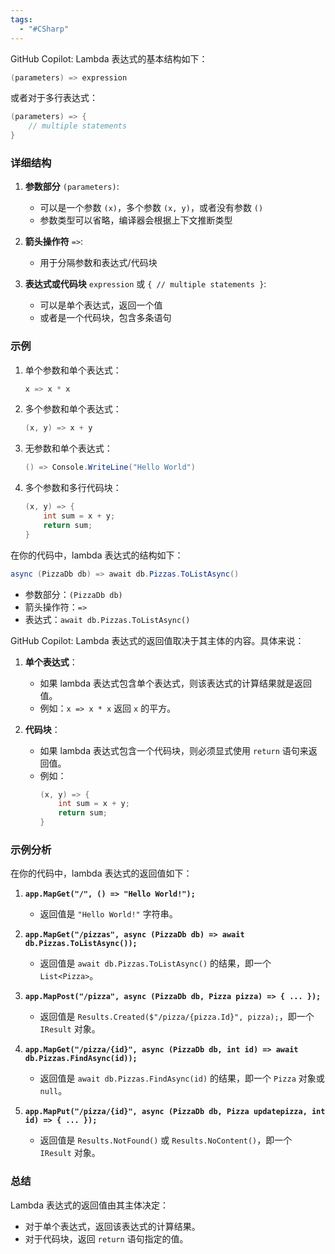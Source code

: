 ```yaml
---
tags:
  - "#CSharp"
---
```


GitHub Copilot: Lambda 表达式的基本结构如下：

```csharp
(parameters) => expression
```

或者对于多行表达式：

```csharp
(parameters) => {
    // multiple statements
}
```

### 详细结构

1. **参数部分** `(parameters)`:
   - 可以是一个参数 `(x)`，多个参数 `(x, y)`，或者没有参数 `()`
   - 参数类型可以省略，编译器会根据上下文推断类型

2. **箭头操作符** `=>`:
   - 用于分隔参数和表达式/代码块

3. **表达式或代码块** `expression` 或 `{ // multiple statements }`:
   - 可以是单个表达式，返回一个值
   - 或者是一个代码块，包含多条语句

### 示例

1. 单个参数和单个表达式：
   ```csharp
   x => x * x
   ```

2. 多个参数和单个表达式：
   ```csharp
   (x, y) => x + y
   ```

3. 无参数和单个表达式：
   ```csharp
   () => Console.WriteLine("Hello World")
   ```

4. 多个参数和多行代码块：
   ```csharp
   (x, y) => {
       int sum = x + y;
       return sum;
   }
   ```

在你的代码中，lambda 表达式的结构如下：

```csharp
async (PizzaDb db) => await db.Pizzas.ToListAsync()
```

- 参数部分：`(PizzaDb db)`
- 箭头操作符：`=>`
- 表达式：`await db.Pizzas.ToListAsync()`

GitHub Copilot: Lambda 表达式的返回值取决于其主体的内容。具体来说：

1. **单个表达式**：
   - 如果 lambda 表达式包含单个表达式，则该表达式的计算结果就是返回值。
   - 例如：`x => x * x` 返回 `x` 的平方。

2. **代码块**：
   - 如果 lambda 表达式包含一个代码块，则必须显式使用 `return` 语句来返回值。
   - 例如：
     ```csharp
     (x, y) => {
         int sum = x + y;
         return sum;
     }
     ```

### 示例分析

在你的代码中，lambda 表达式的返回值如下：

1. **`app.MapGet("/", () => "Hello World!");`**
   - 返回值是 `"Hello World!"` 字符串。

2. **`app.MapGet("/pizzas", async (PizzaDb db) => await db.Pizzas.ToListAsync());`**
   - 返回值是 `await db.Pizzas.ToListAsync()` 的结果，即一个 `List<Pizza>`。

3. **`app.MapPost("/pizza", async (PizzaDb db, Pizza pizza) => { ... });`**
   - 返回值是 `Results.Created($"/pizza/{pizza.Id}", pizza);`，即一个 `IResult` 对象。

4. **`app.MapGet("/pizza/{id}", async (PizzaDb db, int id) => await db.Pizzas.FindAsync(id));`**
   - 返回值是 `await db.Pizzas.FindAsync(id)` 的结果，即一个 `Pizza` 对象或 `null`。

5. **`app.MapPut("/pizza/{id}", async (PizzaDb db, Pizza updatepizza, int id) => { ... });`**
   - 返回值是 `Results.NotFound()` 或 `Results.NoContent()`，即一个 `IResult` 对象。

### 总结
Lambda 表达式的返回值由其主体决定：
- 对于单个表达式，返回该表达式的计算结果。
- 对于代码块，返回 `return` 语句指定的值。